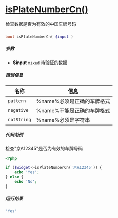 [isPlateNumberCn()](http://twinh.github.io/widget/api/isPlateNumberCn)
======================================================================

检查数据是否为有效的中国车牌号码

### 
```php
bool isPlateNumberCn( $input )
```

##### 参数
* **$input** `mixed` 待验证的数据

##### 错误信息
| **名称**              | **信息**                                                       | 
|-----------------------|----------------------------------------------------------------|
| `pattern`             | %name%必须是正确的车牌格式                                     |
| `negative`            | %name%不能是正确的车牌格式                                     |
| `notString`           | %name%必须是字符串                                             |

##### 代码范例
检查"京A12345"是否为有效的车牌号码
```php
<?php
 
if ($widget->isPlateNumberCn('京A12345')) {
    echo 'Yes';
} else {
    echo 'No';
}
```
##### 运行结果
```php
'Yes'
```
